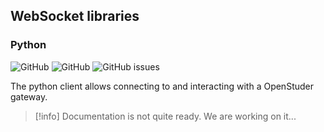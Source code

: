 ## WebSocket libraries

<!-- ### Typescript / Javascript -->

### Python

<img style="display: inline-block; margin: 0" alt="GitHub" src="https://img.shields.io/pypi/v/openstuder-client.svg">
<img style="display: inline-block; margin: 0" alt="GitHub" src="https://img.shields.io/github/license/openstuder/openstuder-client-python">
<img style="display: inline-block; margin: 0" alt="GitHub issues" src="https://img.shields.io/github/issues-raw/openstuder/openstuder-client-python">

The python client allows connecting to and interacting with a OpenStuder gateway.



>[!info]
> Documentation is not quite ready. We are working on it...


<!-- ## Bluetooth LE libraries -->

